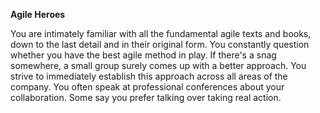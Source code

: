 **Agile Heroes**

You are intimately familiar with all the fundamental agile texts and books, down to the last detail and in their original form. You constantly question whether you have the best agile method in play. If there's a snag somewhere, a small group surely comes up with a better approach. You strive to immediately establish this approach across all areas of the company. You often speak at professional conferences about your collaboration.
Some say you prefer talking over taking real action.
